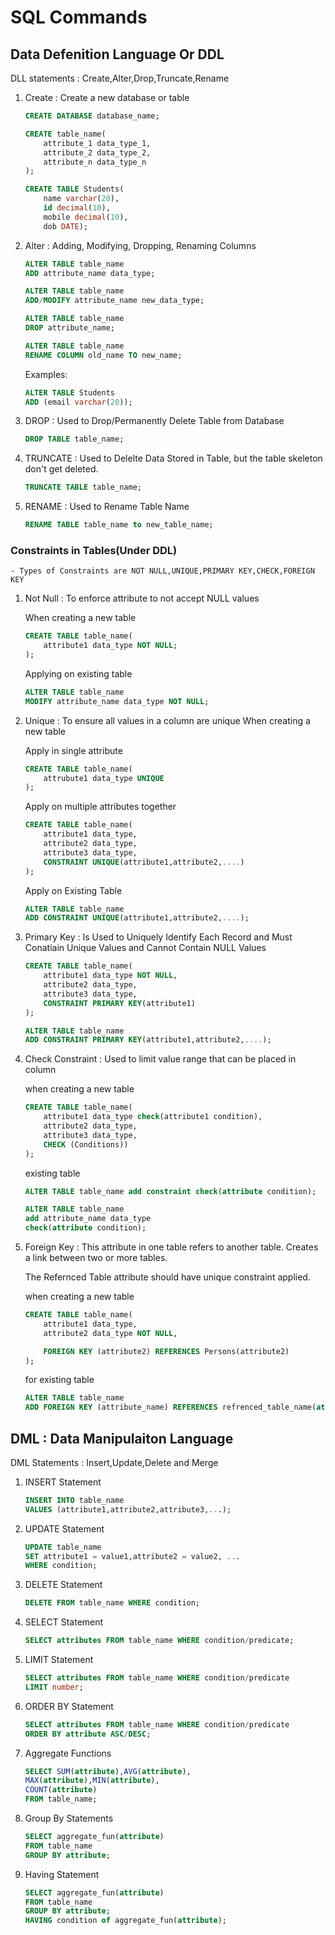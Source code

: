 # SQL Commands

## Data Defenition Language Or DDL

DLL statements : Create,Alter,Drop,Truncate,Rename

1. Create : Create a new database or table
    ```sql
    CREATE DATABASE database_name;
    ```
    ```sql
    CREATE table_name(
        attribute_1 data_type_1,
        attribute_2 data_type_2,
        attribute_n data_type_n
    );
    ```
    ```SQL
    CREATE TABLE Students( 
        name varchar(20), 
        id decimal(10), 
        mobile decimal(10), 
        dob DATE);
    ```

2. Alter : Adding, Modifying, Dropping, Renaming Columns

     ```sql
    ALTER TABLE table_name
    ADD attribute_name data_type;
    ```

     ```sql
    ALTER TABLE table_name
    ADD/MODIFY attribute_name new_data_type;
    ```

    ```sql
    ALTER TABLE table_name
    DROP attribute_name;
    ```

    ```sql
    ALTER TABLE table_name
    RENAME COLUMN old_name TO new_name;
    ```
    Examples:

     ```sql
    ALTER TABLE Students 
    ADD (email varchar(20));
    ```
    
3. DROP : Used to Drop/Permanently Delete Table from Database

    ```sql
    DROP TABLE table_name;
    ```
4. TRUNCATE : Used to Delelte Data Stored in Table, but the table skeleton don't get deleted.

    ```sql
    TRUNCATE TABLE table_name;
    ```
5. RENAME : Used to Rename Table Name

    ```sql
    RENAME TABLE table_name to new_table_name;
    ```
### Constraints in Tables(Under DDL)
    - Types of Constraints are NOT NULL,UNIQUE,PRIMARY KEY,CHECK,FOREIGN KEY

1. Not Null : To enforce attribute to not accept NULL values

    When creating a new table
    ```sql
    CREATE TABLE table_name(
        attribute1 data_type NOT NULL;
    );
    ```

    Applying on existing table
    ```sql
    ALTER TABLE table_name
    MODIFY attribute_name data_type NOT NULL;
    ```

2. Unique : To ensure all values in a column are unique
    When creating a new table

    Apply in single attribute
    ```sql
    CREATE TABLE table_name(
        attrubute1 data_type UNIQUE
    );
    ```

    Apply on multiple attributes together

    ```sql
    CREATE TABLE table_name(
        attribute1 data_type,
        attribute2 data_type,
        attribute3 data_type,
        CONSTRAINT UNIQUE(attribute1,attribute2,....)
    );
    ```

    Apply on Existing Table

    ```sql
    ALTER TABLE table_name
    ADD CONSTRAINT UNIQUE(attribute1,attribute2,....);
    ```
2. Primary Key : Is Used to Uniquely Identify Each Record and Must Conatiain Unique Values and Cannot Contain NULL Values

    ```sql
    CREATE TABLE table_name(
        attribute1 data_type NOT NULL,
        attribute2 data_type,
        attribute3 data_type,
        CONSTRAINT PRIMARY KEY(attribute1)
    );
    ```

    ```sql
    ALTER TABLE table_name
    ADD CONSTRAINT PRIMARY KEY(attribute1,attribute2,....);
    ``` 
3. Check Constraint : Used to limit value range that can be placed in column

    when creating a new table
    ```sql
    CREATE TABLE table_name(
        attribute1 data_type check(attribute1 condition),
        attribute2 data_type,
        attribute3 data_type,
        CHECK (Conditions))
    );
    ```

    existing table
    ```sql
    ALTER TABLE table_name add constraint check(attribute condition);
    ```

    ```sql 
    ALTER TABLE table_name 
    add attribute_name data_type 
    check(attribute condition);
    ```

4. Foreign Key : This attribute in one table refers to another table.
    Creates a link between two or more tables.

    The Refernced Table attribute should have unique constraint applied.

    when creating a new table
    ```sql
    CREATE TABLE table_name(
        attribute1 data_type,
        attribute2 data_type NOT NULL,

        FOREIGN KEY (attribute2) REFERENCES Persons(attribute2)
    );
    ```

    for existing table
    ```sql
    ALTER TABLE table_name
    ADD FOREIGN KEY (attribute_name) REFERENCES refrenced_table_name(attribute);
    ```

## DML : Data Manipulaiton Language


DML Statements : Insert,Update,Delete and Merge

1. INSERT Statement

    ```sql
    INSERT INTO table_name
    VALUES (attribute1,attribute2,attribute3,...);
    ```

2. UPDATE Statement

    ```sql
    UPDATE table_name
    SET attribute1 = value1,attribute2 = value2, ...
    WHERE condition;
    ```

3. DELETE Statement

    ```sql
    DELETE FROM table_name WHERE condition;
    ```
4. SELECT Statement

    ```sql
    SELECT attributes FROM table_name WHERE condition/predicate;
    ```

5. LIMIT Statement

    ```sql
    SELECT attributes FROM table_name WHERE condition/predicate
    LIMIT number;
    ```
6. ORDER BY Statement

    ```sql
    SELECT attributes FROM table_name WHERE condition/predicate
    ORDER BY attribute ASC/DESC;
    ```
7. Aggregate Functions

    ```sql
    SELECT SUM(attribute),AVG(attribute),
    MAX(attribute),MIN(attribute),
    COUNT(attribute)
    FROM table_name;
    ```
8. Group By Statements

    ```sql
    SELECT aggregate_fun(attribute)
    FROM table_name
    GROUP BY attribute;
    ```
9. Having Statement
    ```sql
    SELECT aggregate_fun(attribute)
    FROM table_name
    GROUP BY attribute;
    HAVING condition of aggregate_fun(attribute);
    ```

